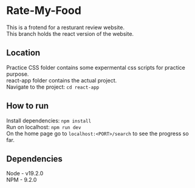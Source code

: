 # Rate-My-Food

This is a frotend for a resturant review website. <br>
This branch holds the react version of the website. <br>

## Location

Practice CSS folder contains some expermental css scripts for practice purpose. <br>
react-app folder contains the actual project. <br>
Navigate to the project: `cd react-app`

## How to run

Install dependencies: `npm install` <br>
Run on localhost: `npm run dev` <br>
On the home page go to `localhost:<PORT>/search` to see the progress so far.

## Dependencies

Node - v19.2.0 <br>
NPM - 9.2.0 <br>
